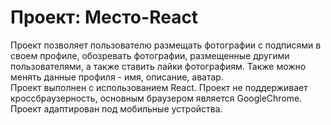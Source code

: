 # Проект: Место-React

Проект позволяет пользователю размещать фотографии с подписями в своем профиле, обозревать фотографии, размещенные другими пользователями, а также ставить лайки фотографиям. Также можно менять данные профиля - имя, описание, аватар.  
Проект выполнен с использованием React. Проект не поддерживает кроссбраузерность, основным браузером является GoogleChrome. Проект адаптирован под мобильные устройства.
